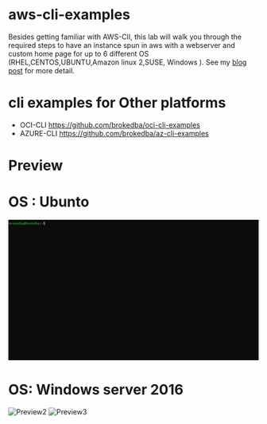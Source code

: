 # aws-cli-examples
 Besides getting familiar with AWS-ClI, this lab will walk you through the required steps to have an instance spun in aws with a webserver and custom home page for up to 6 different OS (RHEL,CENTOS,UBUNTU,Amazon linux 2,SUSE, Windows ). 
See my [blog post](https://brokedba.blogspot.com/2020/09/launch-ec2-instance-with-static-website.html) for more detail.

# cli examples for Other platforms
- OCI-CLI https://github.com/brokedba/oci-cli-examples
- AZURE-CLI https://github.com/brokedba/az-cli-examples 
# Preview
 # OS : Ubunto
![Preview1](https://github.com/brokedba/aws-cli-examples/blob/master/cloud-init/ubuntu_ec2demo.gif?raw=true)
# OS: Windows server 2016
![Preview2](https://brokedba.files.wordpress.com/2020/09/image-5.png?w=1024)
![Preview3](https://brokedba.files.wordpress.com/2020/09/image-6.png?w=1024)
